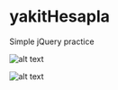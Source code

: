 # yakitHesapla
Simple jQuery practice

![alt text](https://i.hizliresim.com/7yeirbc.png)

![alt text](https://i.hizliresim.com/5b67s86.png)

